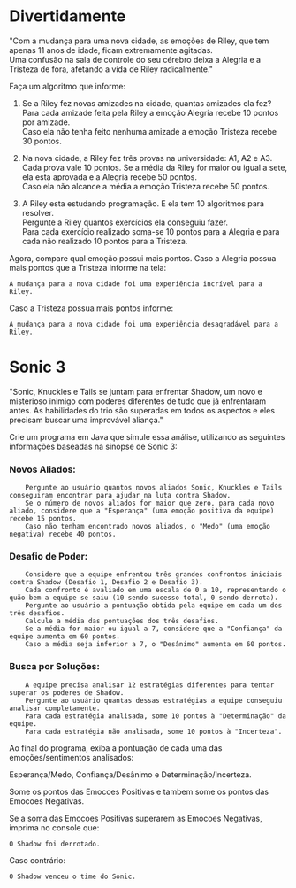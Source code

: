 
# Divertidamente

"Com a mudança para uma nova cidade, as emoções de Riley, que tem apenas 11 anos de idade, ficam extremamente agitadas. <br>
Uma confusão na sala de controle do seu cérebro deixa a Alegria e a Tristeza de fora, afetando a vida de Riley radicalmente."

Faça um algoritmo que informe:

1. Se a Riley fez novas amizades na cidade, quantas amizades ela fez? <br>
  Para cada amizade feita pela Riley a emoção Alegria recebe 10 pontos por amizade.<br>
  Caso ela não tenha feito nenhuma amizade a emoção Tristeza recebe 30 pontos.

2. Na nova cidade, a Riley fez três provas na universidade: A1, A2 e A3. <br>
  Cada prova vale 10 pontos. Se a média da Riley for maior ou igual a sete, ela esta aprovada e a Alegria recebe 50 pontos.<br>
  Caso ela não alcance a média a emoção Tristeza recebe 50 pontos.

3. A Riley esta estudando programação.
  E ela tem 10 algoritmos para resolver. <br>
  Pergunte a Riley quantos exercícios ela conseguiu fazer.<br>
  Para cada exercício realizado soma-se 10 pontos para a Alegria e para cada não realizado 10 pontos para a Tristeza.

Agora, compare qual emoção possui mais pontos.
Caso a Alegria possua mais pontos que a Tristeza informe na tela:

~~~
A mudança para a nova cidade foi uma experiência incrível para a Riley.
~~~

Caso a Tristeza possua mais pontos informe:
~~~
A mudança para a nova cidade foi uma experiência desagradável para a Riley.
~~~


# Sonic 3

"Sonic, Knuckles e Tails se juntam para enfrentar Shadow, um novo e misterioso inimigo com poderes diferentes de tudo que já enfrentaram antes.
As habilidades do trio são superadas em todos os aspectos e eles precisam buscar uma improvável aliança."

Crie um programa em Java que simule essa análise, utilizando as seguintes informações baseadas na sinopse de Sonic 3:

### Novos Aliados:

        Pergunte ao usuário quantos novos aliados Sonic, Knuckles e Tails conseguiram encontrar para ajudar na luta contra Shadow.
        Se o número de novos aliados for maior que zero, para cada novo aliado, considere que a "Esperança" (uma emoção positiva da equipe) recebe 15 pontos.
        Caso não tenham encontrado novos aliados, o "Medo" (uma emoção negativa) recebe 40 pontos.

### Desafio de Poder:

        Considere que a equipe enfrentou três grandes confrontos iniciais contra Shadow (Desafio 1, Desafio 2 e Desafio 3).
        Cada confronto é avaliado em uma escala de 0 a 10, representando o quão bem a equipe se saiu (10 sendo sucesso total, 0 sendo derrota).
        Pergunte ao usuário a pontuação obtida pela equipe em cada um dos três desafios.
        Calcule a média das pontuações dos três desafios.
        Se a média for maior ou igual a 7, considere que a "Confiança" da equipe aumenta em 60 pontos.
        Caso a média seja inferior a 7, o "Desânimo" aumenta em 60 pontos.

### Busca por Soluções:

        A equipe precisa analisar 12 estratégias diferentes para tentar superar os poderes de Shadow.
        Pergunte ao usuário quantas dessas estratégias a equipe conseguiu analisar completamente.
        Para cada estratégia analisada, some 10 pontos à "Determinação" da equipe.
        Para cada estratégia não analisada, some 10 pontos à "Incerteza".

Ao final do programa, exiba a pontuação de cada uma das emoções/sentimentos analisados: 

Esperança/Medo, Confiança/Desânimo e Determinação/Incerteza. 

Some os pontos das Emocoes Positivas e tambem some os pontos das Emocoes Negativas.

Se a soma das Emocoes Positivas superarem as Emocoes Negativas, imprima no console que:

~~~
O Shadow foi derrotado.
~~~

Caso contrário:

~~~
O Shadow venceu o time do Sonic. 
~~~
